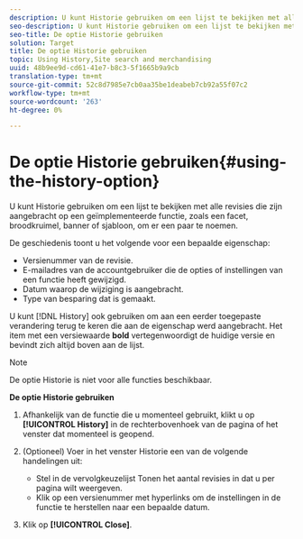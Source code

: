 ```yaml
---
description: U kunt Historie gebruiken om een lijst te bekijken met alle revisies die zijn aangebracht op een geïmplementeerde functie, zoals een facet, broodkruimel, banner of sjabloon, om er een paar te noemen.
seo-description: U kunt Historie gebruiken om een lijst te bekijken met alle revisies die zijn aangebracht op een geïmplementeerde functie, zoals een facet, broodkruimel, banner of sjabloon, om er een paar te noemen.
seo-title: De optie Historie gebruiken
solution: Target
title: De optie Historie gebruiken
topic: Using History,Site search and merchandising
uuid: 48b9ee9d-cd61-41e7-b8c3-5f1665b9a9cb
translation-type: tm+mt
source-git-commit: 52c8d7985e7cb0aa35be1deabeb7cb92a55f07c2
workflow-type: tm+mt
source-wordcount: '263'
ht-degree: 0%

---
```



# De optie Historie gebruiken{#using-the-history-option}

U kunt Historie gebruiken om een lijst te bekijken met alle revisies die zijn aangebracht op een geïmplementeerde functie, zoals een facet, broodkruimel, banner of sjabloon, om er een paar te noemen.

De geschiedenis toont u het volgende voor een bepaalde eigenschap:

* Versienummer van de revisie.
* E-mailadres van de accountgebruiker die de opties of instellingen van een functie heeft gewijzigd.
* Datum waarop de wijziging is aangebracht.
* Type van besparing dat is gemaakt.

U kunt [!DNL History] ook gebruiken om aan een eerder toegepaste verandering terug te keren die aan de eigenschap werd aangebracht. Het item met een versiewaarde **bold** vertegenwoordigt de huidige versie en bevindt zich altijd boven aan de lijst.

>[!NOTE]
>
>De optie Historie is niet voor alle functies beschikbaar.

**De optie Historie gebruiken**

1. Afhankelijk van de functie die u momenteel gebruikt, klikt u op **[!UICONTROL History]** in de rechterbovenhoek van de pagina of het venster dat momenteel is geopend.
1. (Optioneel) Voer in het venster Historie een van de volgende handelingen uit:

   * Stel in de vervolgkeuzelijst Tonen het aantal revisies in dat u per pagina wilt weergeven.
   * Klik op een versienummer met hyperlinks om de instellingen in de functie te herstellen naar een bepaalde datum.

1. Klik op **[!UICONTROL Close]**.
